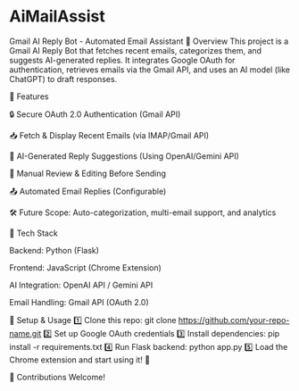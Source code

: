 # AiMailAssist
Gmail AI Reply Bot - Automated Email Assistant
🚀 Overview
This project is a Gmail AI Reply Bot that fetches recent emails, categorizes them, and suggests AI-generated replies. It integrates Google OAuth for authentication, retrieves emails via the Gmail API, and uses an AI model (like ChatGPT) to draft responses.

📌 Features

🔒 Secure OAuth 2.0 Authentication (Gmail API)

📥 Fetch & Display Recent Emails (via IMAP/Gmail API)

🤖 AI-Generated Reply Suggestions (Using OpenAI/Gemini API)

📝 Manual Review & Editing Before Sending

📤 Automated Email Replies (Configurable)

🛠️ Future Scope: Auto-categorization, multi-email support, and analytics

🔗 Tech Stack

Backend: Python (Flask)

Frontend: JavaScript (Chrome Extension)

AI Integration: OpenAI API / Gemini API

Email Handling: Gmail API (OAuth 2.0)

📄 Setup & Usage
1️⃣ Clone this repo: git clone https://github.com/your-repo-name.git
2️⃣ Set up Google OAuth credentials
3️⃣ Install dependencies: pip install -r requirements.txt
4️⃣ Run Flask backend: python app.py
5️⃣ Load the Chrome extension and start using it! 🚀

📧 Contributions Welcome!
